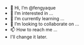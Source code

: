 - 👋 Hi, I’m @fengyaque
- 👀 I’m interested in ...
- 🌱 I’m currently learning ...
- 💞️ I’m looking to collaborate on ...
- 📫 How to reach me ...
- I'll change it later.
<!---
fengyaque/fengyaque is a ✨ special ✨ repository because its `README.md` (this file) appears on your GitHub profile.
You can click the Preview link to take a look at your changes.
--->
